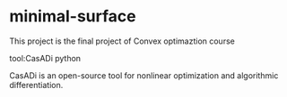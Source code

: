 # minimal-surface

This project is the final project of Convex optimaztion course

tool:CasADi  python

CasADi is an open-source tool for nonlinear optimization and algorithmic differentiation.
